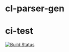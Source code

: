 # cl-parser-gen
# ci-test
[![Build Status](https://travis-ci.org/SRechenberger/cl-parser-gen.svg?branch=master)](https://travis-ci.org/SRechenberger/cl-parser-gen)
